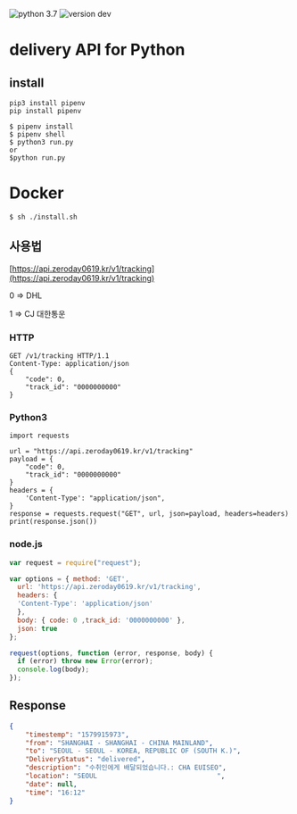 ![python 3.7](https://img.shields.io/badge/Python-3.7-blue.svg) ![version dev](https://img.shields.io/badge/version-dev-green.svg)

delivery API for Python
===================
## install
```
pip3 install pipenv
pip install pipenv
```
```
$ pipenv install
$ pipenv shell
$ python3 run.py
or
$python run.py
```
# Docker
```
$ sh ./install.sh
```

## 사용법
[https://api.zeroday0619.kr/v1/tracking](https://api.zeroday0619.kr/v1/tracking)

0 => DHL

1 => CJ 대한통운

### HTTP
```http
GET /v1/tracking HTTP/1.1
Content-Type: application/json
{
    "code": 0,
	"track_id": "0000000000"
}
```
### Python3
```python3
import requests

url = "https://api.zeroday0619.kr/v1/tracking"
payload = {
    "code": 0,
	"track_id": "0000000000"
}
headers = {
    'Content-Type': "application/json",
}
response = requests.request("GET", url, json=payload, headers=headers)
print(response.json())
```
### node.js
```node.js
var request = require("request");

var options = { method: 'GET',
  url: 'https://api.zeroday0619.kr/v1/tracking',
  headers: {
  'Content-Type': 'application/json'
  },
  body: { code: 0 ,track_id: '0000000000' },
  json: true 
};

request(options, function (error, response, body) {
  if (error) throw new Error(error);
  console.log(body);
});
```

## Response
```json
{
    "timestemp": "1579915973",
    "from": "SHANGHAI - SHANGHAI - CHINA MAINLAND",
    "to": "SEOUL - SEOUL - KOREA, REPUBLIC OF (SOUTH K.)",
    "DeliveryStatus": "delivered",
    "description": "수취인에게 배달되었습니다.: CHA EUISEO",
    "location": "SEOUL                              ",
    "date": null,
    "time": "16:12"
}
```
